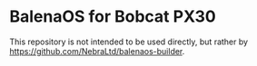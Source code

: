 # BalenaOS for Bobcat PX30

This repository is not intended to be used directly, but rather by https://github.com/NebraLtd/balenaos-builder.
